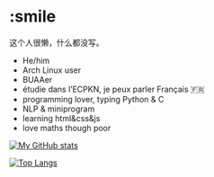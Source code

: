 # :smile

这个人很懒，什么都没写。

+ He/him
+ Arch Linux user
+ BUAAer
+ étudie dans l’ECPKN, je peux parler Français :fr:
+ programming lover, typing Python & C 
+ NLP & miniprogram
+ learning html&css&js
+ love maths though poor


[![My GitHub stats](https://github-readme-stats.vercel.app/api?username=zzzsyyy&show_icons=true)](https://github.com/zzzsyyy)

[![Top Langs](https://github-readme-stats.vercel.app/api/top-langs/?username=zzzsyyy&layout=compact&hide=HTML)](https://github.com/zzzsyyy?tab=repositories)
